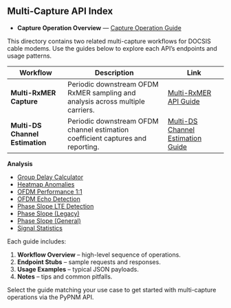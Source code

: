 ## Multi-Capture API Index

* **Capture Operation Overview** — [Capture Operation Guide](capture-operation.md)

This directory contains two related multi-capture workflows for DOCSIS cable modems. Use the guides below to explore each API’s endpoints and usage patterns.

| Workflow                        | Description                                                                     | Link                                                                      |
| ------------------------------- | ------------------------------------------------------------------------------- | ------------------------------------------------------------------------- |
| **Multi-RxMER Capture**         | Periodic downstream OFDM RxMER sampling and analysis across multiple carriers.  | [Multi-RxMER API Guide](multi-capture-rxmer.md)                           |
| **Multi-DS Channel Estimation** | Periodic downstream OFDM channel estimation coefficient captures and reporting. | [Multi-DS Channel Estimation Guide](multi-capture-chan-est.md)             |

**Analysis**
  - [Group Delay Calculator](./analysis/group-delay-calculator.md)
  - [Heatmap Anomalies](./analysis/heatmap-anonomies.md)
  - [OFDM Performance 1:1](./analysis/multi-rxmer-ofdm-performance-1-1.md)
  - [OFDM Echo Detection](./analysis/ofdm-echo-detection.md)
  - [Phase Slope LTE Detection](./analysis/phase-slope-lte-detection.md)
  - [Phase Slope (Legacy)](./analysis/phase-slope-lete-detection-2.md)
  - [Phase Slope (General)](./analysis/phase-slope.md)
  - [Signal Statistics](./analysis/signal-statistics.md)

Each guide includes:

1. **Workflow Overview** – high-level sequence of operations.  
2. **Endpoint Stubs** – sample requests and responses.  
3. **Usage Examples** – typical JSON payloads.  
4. **Notes** – tips and common pitfalls.

Select the guide matching your use case to get started with multi-capture operations via the PyPNM API.
